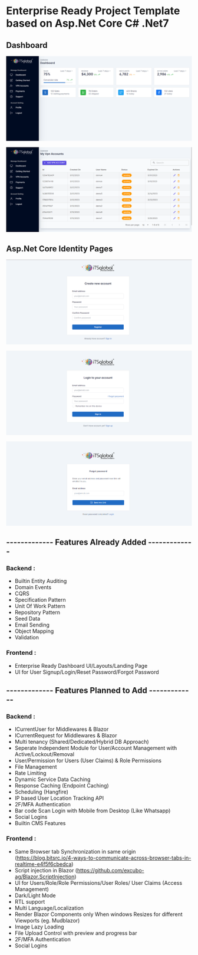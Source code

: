 # Enterprise Ready Project Template based on Asp.Net Core C# .Net7


## Dashboard

![alt text](https://raw.githubusercontent.com/usamazahidkhan/AspNetCoreProjectTemplate/master/Screenshots/dashboard.png)

![alt text](https://raw.githubusercontent.com/usamazahidkhan/AspNetCoreProjectTemplate/master/Screenshots/list.png)


## Asp.Net Core Identity Pages

![alt text](https://raw.githubusercontent.com/usamazahidkhan/AspNetCoreProjectTemplate/master/Screenshots/register.png)

![alt text](https://raw.githubusercontent.com/usamazahidkhan/AspNetCoreProjectTemplate/master/Screenshots/login.png)

![alt text](https://raw.githubusercontent.com/usamazahidkhan/AspNetCoreProjectTemplate/master/Screenshots/forgotpassword.png)


## ------------- Features Already Added -------------

### Backend :

* Builtin Entity Auditing
* Domain Events
* CQRS
* Specification Pattern
* Unit Of Work Pattern
* Repository Pattern
* Seed Data
* Email Sending
* Object Mapping
* Validation

### Frontend :

* Enterprise Ready Dashboard UI/Layouts/Landing Page
* UI for User Signup/Login/Reset Password/Forgot Password



## ------------- Features Planned to Add -------------

### Backend :

* ICurrentUser for Middlewares & Blazor
* ICurrentRequest for Middlewares & Blazor
* Multi tenancy (Shared/Dedicated/Hybrid DB Approach)
* Seperate Independent Module for User/Account Management with Active/Lockout/Removal
* User/Permission for Users (User Claims) & Role Permissions
* File Management
* Rate Limiting
* Dynamic Service Data Caching
* Response Caching (Endpoint Caching)
* Scheduling (Hangfire)
* IP based User Location Tracking API
* 2F/MFA Authentication
* Bar code Scan Login with Mobile from Desktop (Like Whatsapp)
* Social Logins
* Builtin CMS Features

### Frontend :

* Same Browser tab Synchronization in same origin (https://blog.bitsrc.io/4-ways-to-communicate-across-browser-tabs-in-realtime-e4f5f6cbedca)
* Script injection in Blazor (https://github.com/excubo-ag/Blazor.ScriptInjection)
* UI for Users/Role/Role Permissions/User Roles/ User Claims (Access Management)
* Dark/Light Mode
* RTL support
* Multi Language/Localization
* Render Blazor Components only When windows Resizes for different Viewports (eg. Mudblazor)
* Image Lazy Loading
* File Upload Control with preview and progress bar
* 2F/MFA Authentication
* Social Logins
